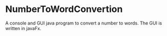 # NumberToWordConvertion
A console and GUI java program to convert a number to words.
The GUI is written in javaFx. 
